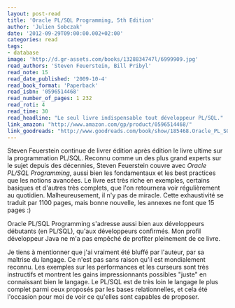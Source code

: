 ```yaml
---
layout: post-read
title: 'Oracle PL/SQL Programming, 5th Edition'
author: 'Julien Sobczak'
date: '2012-09-29T09:00:00.002+02:00'
categories: read
tags:
- database
image: 'http://d.gr-assets.com/books/1328834747l/6999909.jpg'
read_authors: 'Steven Feuerstein, Bill Pribyl'
read_note: 15
read_date_published: '2009-10-4'
read_book_format: 'Paperback'
read_isbn: '0596514468'
read_number_of_pages: 1 232
read_roti: 4
read_time: 30
read_headline: "Le seul livre indispensable tout développeur PL/SQL."
link_amazon: "http://www.amazon.com/gp/product/0596514468/"
link_goodreads: "http://www.goodreads.com/book/show/185468.Oracle_PL_SQL_Programming"
---
```



Steven Feuerstein continue de livrer édition après édition le livre ultime sur la programmation PL/SQL. Reconnu comme un des plus grand experts sur le sujet depuis des décennies, Steven Feuerstein couvre avec *Oracle PL/SQL Programming*, aussi bien les fondamentaux et les best practices que les notions avancées. Le livre est très riche en exemples, certains basiques et d'autres très complets, que l'on retournera voir régulièrement au quotidien. Malheureusement, il n'y pas de miracle. Cette exhaustivité se traduit par 1100 pages, mais bonne nouvelle, les annexes ne font que 15 pages :)

Oracle PL/SQL Programming s'adresse aussi bien aux développeurs débutants (en PL/SQL), qu'aux développeurs confirmés. Mon profil développeur Java ne m'a pas empêché de profiter pleinement de ce livre.

Je tiens à mentionner que j'ai vraiment été bluffé par l'auteur, par sa maîtrise du langage. Ce n'est pas sans raison qu'il est mondialement reconnu. Les exemples sur les performances et les curseurs sont très instructifs et montrent les gains impressionnants possibles "juste" en connaissant bien le langage. Le PL/SQL est de très loin le langage le plus complet parmi ceux proposés par les bases relationnelles, et cela été l'occasion pour moi de voir ce qu'elles sont capables de proposer.

